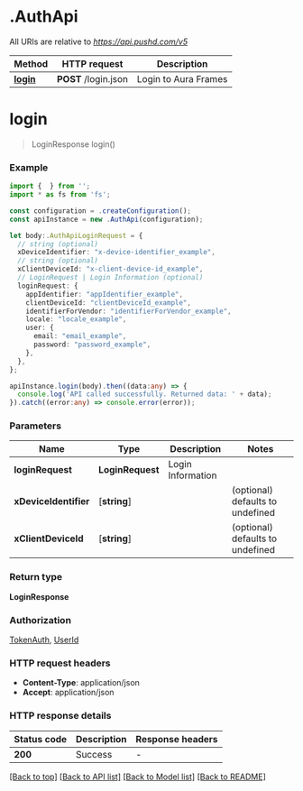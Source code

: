 # .AuthApi

All URIs are relative to *https://api.pushd.com/v5*

Method | HTTP request | Description
------------- | ------------- | -------------
[**login**](AuthApi.md#login) | **POST** /login.json | Login to Aura Frames


# **login**
> LoginResponse login()


### Example


```typescript
import {  } from '';
import * as fs from 'fs';

const configuration = .createConfiguration();
const apiInstance = new .AuthApi(configuration);

let body:.AuthApiLoginRequest = {
  // string (optional)
  xDeviceIdentifier: "x-device-identifier_example",
  // string (optional)
  xClientDeviceId: "x-client-device-id_example",
  // LoginRequest | Login Information (optional)
  loginRequest: {
    appIdentifier: "appIdentifier_example",
    clientDeviceId: "clientDeviceId_example",
    identifierForVendor: "identifierForVendor_example",
    locale: "locale_example",
    user: {
      email: "email_example",
      password: "password_example",
    },
  },
};

apiInstance.login(body).then((data:any) => {
  console.log('API called successfully. Returned data: ' + data);
}).catch((error:any) => console.error(error));
```


### Parameters

Name | Type | Description  | Notes
------------- | ------------- | ------------- | -------------
 **loginRequest** | **LoginRequest**| Login Information |
 **xDeviceIdentifier** | [**string**] |  | (optional) defaults to undefined
 **xClientDeviceId** | [**string**] |  | (optional) defaults to undefined


### Return type

**LoginResponse**

### Authorization

[TokenAuth](README.md#TokenAuth), [UserId](README.md#UserId)

### HTTP request headers

 - **Content-Type**: application/json
 - **Accept**: application/json


### HTTP response details
| Status code | Description | Response headers |
|-------------|-------------|------------------|
**200** | Success |  -  |

[[Back to top]](#) [[Back to API list]](README.md#documentation-for-api-endpoints) [[Back to Model list]](README.md#documentation-for-models) [[Back to README]](README.md)


